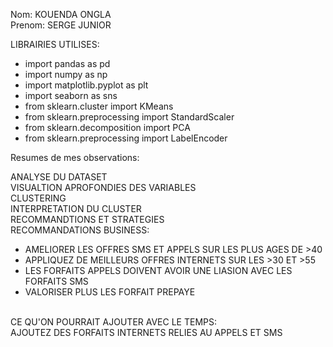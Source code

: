 Nom: KOUENDA ONGLA
<br>
Prenom: SERGE JUNIOR


LIBRAIRIES UTILISES:

- import pandas as pd
- import numpy as np
- import matplotlib.pyplot as plt
- import seaborn as sns
- from sklearn.cluster import KMeans
- from sklearn.preprocessing import StandardScaler
- from sklearn.decomposition import PCA
- from sklearn.preprocessing import LabelEncoder

Resumes de mes observations:

ANALYSE DU DATASET 
<br>
VISUALTION APROFONDIES DES VARIABLES
<br>
CLUSTERING
<br>
INTERPRETATION DU CLUSTER
<br>
RECOMMANDTIONS ET STRATEGIES
<br>
RECOMMANDATIONS BUSINESS:

- AMELIORER LES OFFRES SMS ET APPELS SUR LES PLUS AGES DE >40
- APPLIQUEZ DE MEILLEURS OFFRES INTERNETS SUR LES >30 ET >55
- LES FORFAITS APPELS DOIVENT AVOIR UNE LIASION AVEC LES FORFAITS SMS 
- VALORISER PLUS LES FORFAIT PREPAYE
<br>
CE QU'ON POURRAIT AJOUTER AVEC LE TEMPS:<br>
AJOUTEZ DES FORFAITS INTERNETS RELIES AU APPELS ET SMS
